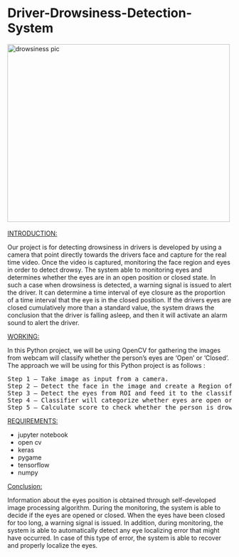 # Driver-Drowsiness-Detection-System

<img src="https://www.ijraset.com/images/text_version_uploads/imag%201_10489.png" alt="drowsiness pic" width=500 height= 400><br><br>
<U>INTRODUCTION:</U>
<p>Our project is  for detecting drowsiness in drivers is developed by using a camera that point directly towards the drivers face and capture for the real time video. Once the video is captured, monitoring the face region and eyes in order to detect drowsy. The system able to monitoring eyes and determines whether the eyes are in an open position or closed state. In such a case when drowsiness is detected, a warning signal is issued to alert the driver. It can determine a time interval of eye closure as the proportion of a time interval that the eye is in the closed position. If the drivers eyes are closed cumulatively more than a standard value, the system draws the conclusion that the driver is falling asleep, and then it will activate an alarm sound to alert the driver.</P>
<u>WORKING:</u><br>
<P>In this Python project, we will be using OpenCV for gathering the images from webcam will classify whether the person’s eyes are ‘Open’ or ‘Closed’. The approach we will be using for this Python project is as follows :
<pre>
Step 1 – Take image as input from a camera.
Step 2 – Detect the face in the image and create a Region of Interest (ROI).
Step 3 – Detect the eyes from ROI and feed it to the classifier.
Step 4 – Classifier will categorize whether eyes are open or closed.
Step 5 – Calculate score to check whether the person is drowsy.</pre></P>
<u>REQUIREMENTS:</U><br>
<ul>
<li>jupyter notebook</li>
<li>open cv</li>
<li> keras</li>
<li> pygame</li>
<li> tensorflow</li>
<li>numpy</li></ul>

<u>Conclusion:</u><br>
              <P>  Information about the eyes position is obtained through self-developed image processing algorithm. During the monitoring, the system is able to decide if the eyes are opened or closed. When the eyes have been closed for too long, a warning signal is issued. In addition, during monitoring, the system is able to automatically detect any eye localizing error that might have occurred. In case of this type of error, the system is able to recover and properly localize the eyes.</p>

